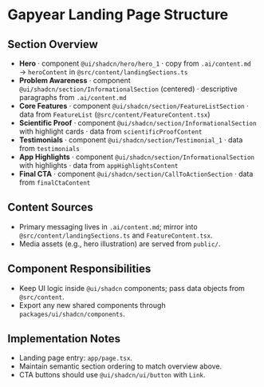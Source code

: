 # Gapyear Landing Page Structure

## Section Overview
- **Hero** · component `@ui/shadcn/hero/hero_1` · copy from `.ai/content.md` → `heroContent` in `@src/content/landingSections.ts`
- **Problem Awareness** · component `@ui/shadcn/section/InformationalSection` (centered) · descriptive paragraphs from `.ai/content.md`
- **Core Features** · component `@ui/shadcn/section/FeatureListSection` · data from `FeatureList` (`@src/content/FeatureContent.tsx`)
- **Scientific Proof** · component `@ui/shadcn/section/InformationalSection` with highlight cards · data from `scientificProofContent`
- **Testimonials** · component `@ui/shadcn/section/Testimonial_1` · data from `testimonials`
- **App Highlights** · component `@ui/shadcn/section/InformationalSection` with highlights · data from `appHighlightsContent`
- **Final CTA** · component `@ui/shadcn/section/CallToActionSection` · data from `finalCtaContent`

## Content Sources
- Primary messaging lives in `.ai/content.md`; mirror into `@src/content/landingSections.ts` and `FeatureContent.tsx`.
- Media assets (e.g., hero illustration) are served from `public/`.

## Component Responsibilities
- Keep UI logic inside `@ui/shadcn` components; pass data objects from `@src/content`.
- Export any new shared components through `packages/ui/shadcn/components`.

## Implementation Notes
- Landing page entry: `app/page.tsx`.
- Maintain semantic section ordering to match overview above.
- CTA buttons should use `@ui/shadcn/ui/button` with `Link`.
